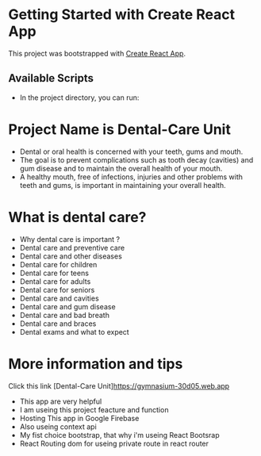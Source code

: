 # Getting Started with Create React App

This project was bootstrapped with [Create React App](https://github.com/facebook/create-react-app).

## Available Scripts

- In the project directory, you can run:

# Project Name is Dental-Care Unit

- Dental or oral health is concerned with your teeth, gums and mouth.
- The goal is to prevent complications such as tooth decay (cavities) and gum disease and to maintain the overall health of your mouth.
- A healthy mouth, free of infections, injuries and other problems with teeth and gums, is important in maintaining your overall health.

# What is dental care?
- Why dental care is important ?
- Dental care and preventive care
- Dental care and other diseases
- Dental care for children
- Dental care for teens
- Dental care for adults
- Dental care for seniors
- Dental care and cavities
- Dental care and gum disease
- Dental care and bad breath
- Dental care and braces
- Dental exams and what to expect

# More information and tips
Click this link [Dental-Care Unit]https://gymnasium-30d05.web.app
- This app are very helpful
- I am useing this project feacture and function
- Hosting This app in Google Firebase
- Also useing context api
- My fist choice bootstrap, that why i'm useing React Bootsrap
- React Routing dom for useing private route in react router



